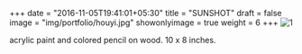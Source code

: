 +++
date = "2016-11-05T19:41:01+05:30"
title = "SUNSHOT"
draft = false
image = "img/portfolio/houyi.jpg"
showonlyimage = true
weight = 6
+++
![1]

acrylic paint and colored pencil on wood. 10 x 8 inches.

[1]: /img/portfolio/houyi.jpg